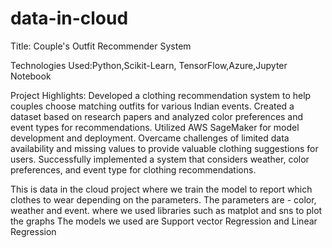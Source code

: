 # data-in-cloud

Title: Couple's Outfit Recommender System

Technologies Used:Python,Scikit-Learn, TensorFlow,Azure,Jupyter Notebook

Project Highlights:
Developed a clothing recommendation system to help couples choose matching outfits for various Indian events.
Created a dataset based on research papers and analyzed color preferences and event types for recommendations.
Utilized AWS SageMaker for model development and deployment.
Overcame challenges of limited data availability and missing values to provide valuable clothing suggestions for users.
Successfully implemented a system that considers weather, color preferences, and event type for clothing recommendations.


This is data in the cloud project where we train the model to report which clothes to wear depending on the parameters.
The parameters are - color, weather and event.
where we used libraries such as matplot and sns to plot the graphs
The models we used are Support vector Regression and Linear Regression
